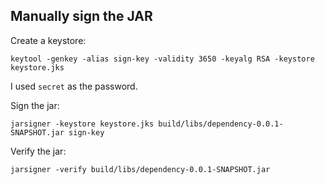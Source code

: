 ## Manually sign the JAR

Create a keystore:

```
keytool -genkey -alias sign-key -validity 3650 -keyalg RSA -keystore keystore.jks
```

I used `secret` as the password.

Sign the jar:

```
jarsigner -keystore keystore.jks build/libs/dependency-0.0.1-SNAPSHOT.jar sign-key
```

Verify the jar:

```
jarsigner -verify build/libs/dependency-0.0.1-SNAPSHOT.jar
```
